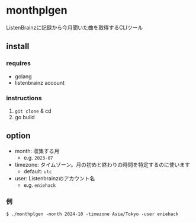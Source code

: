 # monthplgen

ListenBrainzに記録から今月聞いた曲を取得するCLIツール

## install

### requires

- golang
- listenbrainz account

### instructions

1. `git clone` & cd
2. go build

## option

- month: 収集する月
  - e.g. `2023-07`
- timezone: タイムゾーン。月の初めと終わりの時間を特定するのに使います
  - default: `utc`
- user: Listenbrainzのアカウント名
  - e.g. `eniehack`

### 例

```
$ ./monthplgen -month 2024-10 -timezone Asia/Tokyo -user eniehack
```
